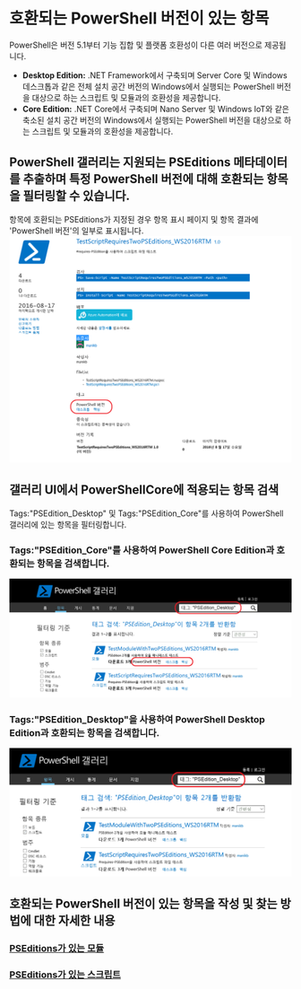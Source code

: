 # 호환되는 PowerShell 버전이 있는 항목
PowerShell은 버전 5.1부터 기능 집합 및 플랫폼 호환성이 다른 여러 버전으로 제공됩니다.

- **Desktop Edition:** .NET Framework에서 구축되며 Server Core 및 Windows 데스크톱과 같은 전체 설치 공간 버전의 Windows에서 실행되는 PowerShell 버전을 대상으로 하는 스크립트 및 모듈과의 호환성을 제공합니다.
- **Core Edition:** .NET Core에서 구축되며 Nano Server 및 Windows IoT와 같은 축소된 설치 공간 버전의 Windows에서 실행되는 PowerShell 버전을 대상으로 하는 스크립트 및 모듈과의 호환성을 제공합니다.

## PowerShell 갤러리는 지원되는 PSEditions 메타데이터를 추출하며 특정 PowerShell 버전에 대해 호환되는 항목을 필터링할 수 있습니다.

항목에 호환되는 PSEditions가 지정된 경우 항목 표시 페이지 및 항목 결과에 'PowerShell 버전'의 일부로 표시됩니다.
![PSEditions가 있는 항목 표시 페이지](Images/ItemDisplayPageWithPSEditions.PNG)

## 갤러리 UI에서 PowerShellCore에 적용되는 항목 검색
Tags:"PSEdition_Desktop" 및 Tags:"PSEdition_Core"를 사용하여 PowerShell 갤러리에 있는 항목을 필터링합니다.

### Tags:"PSEdition_Core"를 사용하여 PowerShell Core Edition과 호환되는 항목을 검색합니다.
![Core PSEdition과 호환되는 항목에 대한 검색 결과](Images/SearchResultsWithPSEditions.PNG)

### Tags:"PSEdition_Desktop"을 사용하여 PowerShell Desktop Edition과 호환되는 항목을 검색합니다.
![Desktop PSEdition과 호환되는 항목에 대한 검색 결과](Images/SearchResultsWithPSEdition_Desktop.PNG)

## 호환되는 PowerShell 버전이 있는 항목을 작성 및 찾는 방법에 대한 자세한 내용
### [PSEditions가 있는 모듈](../psget/module/modulewithpseditionsupport.md)
### [PSEditions가 있는 스크립트](../psget/script/scriptwithpseditionsupport.md)

<!--HONumber=Aug16_HO3-->


